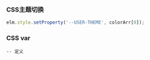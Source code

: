 ### CSS主题切换
```js
elm.style.setProperty('--USER-THEME', colorArr[0]);
```
### CSS var
```
-- 定义

```
